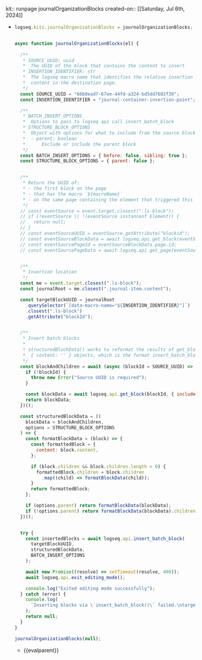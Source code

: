 kit:: runpage journalOrganizationBlocks
created-on:: [[Saturday, Jul 6th, 2024]]

- ```javascript
  logseq.kits.journalOrganizationBlocks = journalOrganizationBlocks;
  
  
  async function journalOrganizationBlocks(el) {
    
    /**
     * SOURCE_UUID: uuid
     *  The UUID of the block that contains the content to insert
     * INSERTION_IDENTIFIER: str
     *  The logseq macro name that identifies the relative insertion point of the source
     *  content in the destination page.
     */
    const SOURCE_UUID = "66b0ead7-67ee-44fd-a324-bd5dd7602f39";
    const INSERTION_IDENTIFIER = "journal-container-insertion-point"; // macro name
  
    /**
     * BATCH_INSERT_OPTIONS
     *  Options to pass to logseq api call insert_batch_block
     * STRUCTURE_BLOCK_OPTIONS
     *  Object with options for what to include from the source block.
     *  - parent: boolean
     *      Exclude or include the parent block
     */
    const BATCH_INSERT_OPTIONS = { before: false, sibling: true };
    const STRUCTURE_BLOCK_OPTIONS = { parent: false };
  
  
    /**
     * Return the UUID of:
     * - the first block on the page
     * - that has the macro `${macroName}`
     * - on the same page containing the element that triggered this function
     */
    // const eventSource = event.target.closest(".ls-block");
    // if (!eventSource || !(eventSource instanceof Element)) {
    //   return null;
    // }
    // const eventSourceUUID = eventSource.getAttribute("blockid");
    // const eventSourceBlockData = await logseq.api.get_block(eventSourceUUID);
    // const eventSourcePageId = eventSourceBlockData.page.id;
    // const eventSourcePageData = await logseq.api.get_page(eventSourcePageId);
  
  
    /**
     * Insertion location
     */
    const me = event.target.closest(".ls-block");
    const journalRoot = me.closest(".journal-item.content");
  
    const targetBlockUUID = journalRoot
      .querySelector(`[data-macro-name="${INSERTION_IDENTIFIER}"]`)
      .closest(".ls-block")
      .getAttribute("blockId");
  
  
    /**
     * Insert batch blocks
     *
     * structuredBlockData() works to reformat the results of get_block() into
     *  { content: '' } objects, which is the format insert_batch_block() expects.
     */
    const blockAndChildren = await (async (blockId = SOURCE_UUID) => {
      if (!blockId) {
        throw new Error("Source UUID is required");
      }
  
      const blockData = await logseq.api.get_block(blockId, { includeChildren: true });
      return blockData;
    })();
  
    const structuredBlockData = ((
      blockData = blockAndChildren,
      options = STRUCTURE_BLOCK_OPTIONS
    ) => {
      const formatBlockData = (block) => {
        const formattedBlock = {
          content: block.content,
        };
  
        if (block.children && block.children.length > 0) {
          formattedBlock.children = block.children
            .map((child) => formatBlockData(child));
        }
        return formattedBlock;
      };
  
      if (options.parent) return formatBlockData(blockData);
      if (!options.parent) return formatBlockData(blockData).children;
    })();
  
  
    try {
      const insertedBlocks = await logseq.api.insert_batch_block(
        targetBlockUUID,
        structuredBlockData,
        BATCH_INSERT_OPTIONS
      );
  
      await new Promise((resolve) => setTimeout(resolve, 400));
      await logseq.api.exit_editing_mode();
  
      console.log("Exited editing mode successfully");
    } catch (error) {
      console.log(
        `Inserting blocks via \`insert_batch_block()\` failed.\ntargetBlockUUID: ${targetBlockUUID}\n${error}`
      );
      return null;
    }
  }
  
  journalOrganizationBlocks(null);
  
  ```
	- {{evalparent}}
